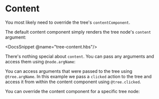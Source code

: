 # Content

You most likely need to override the tree's `contentComponent`.

The default content component simply renders the tree node's `content` argument:

<DocsSnippet @name="tree-content.hbs"/>

There's nothing special about `content`.
You can pass any arguments and access them using `@node.argName`:

<DemoCustomContentArg/>

You can access arguments that were passed to the tree using `@tree.argName`.
In this example we pass a `clicked` action to the tree and access it from
within the content component using `@tree.clicked`.

<DemoCustomContentTreeArg/>

You can override the content component for a specific tree node:

<DemoCustomContentOverride/>
